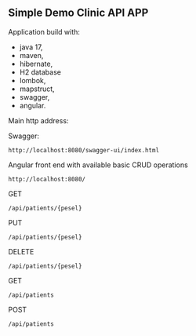 ## Simple Demo Clinic API APP

Application build with:
* java 17, 
* maven, 
* hibernate,
* H2 database
* lombok, 
* mapstruct, 
* swagger, 
* angular.

Main http address:
    
Swagger:

    http://localhost:8080/swagger-ui/index.html

Angular front end with available basic CRUD operations

    http://localhost:8080/

GET

    /api/patients/{pesel}

PUT

    /api/patients/{pesel}

DELETE
    
    /api/patients/{pesel}

GET
    
    /api/patients

POST

    /api/patients
